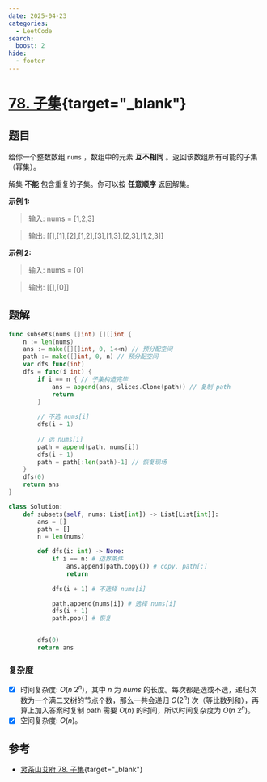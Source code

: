 ```yaml
---
date: 2025-04-23
categories:
  - LeetCode
search:
  boost: 2
hide:
  - footer
---
```


# [78. 子集](https://leetcode.cn/problems/subsets/description/){target="_blank"}

## 题目

给你一个整数数组 `nums` ，数组中的元素 **互不相同** 。返回该数组所有可能的子集（幂集）。

解集 **不能** 包含重复的子集。你可以按 **任意顺序** 返回解集。

**示例 1:**


> 输入: nums = [1,2,3]

> 输出: [[],[1],[2],[1,2],[3],[1,3],[2,3],[1,2,3]]

**示例 2:**

> 输入: nums = [0]

> 输出: [[],[0]]

## 题解

```go title="Go"
func subsets(nums []int) [][]int {
    n := len(nums)
    ans := make([][]int, 0, 1<<n) // 预分配空间
    path := make([]int, 0, n) // 预分配空间
    var dfs func(int)
    dfs = func(i int) {
        if i == n { // 子集构造完毕
            ans = append(ans, slices.Clone(path)) // 复制 path
            return
        }
        
        // 不选 nums[i]
        dfs(i + 1)
        
        // 选 nums[i]
        path = append(path, nums[i])
        dfs(i + 1)
        path = path[:len(path)-1] // 恢复现场
    }
    dfs(0)
    return ans
}
```

```python title="Python"
class Solution:
    def subsets(self, nums: List[int]) -> List[List[int]]:
        ans = []
        path = []
        n = len(nums)

        def dfs(i: int) -> None:
            if i == n: # 边界条件
                ans.append(path.copy()) # copy, path[:]
                return
            
            dfs(i + 1) # 不选择 nums[i]

            path.append(nums[i]) # 选择 nums[i]
            dfs(i + 1)
            path.pop() # 恢复


        dfs(0)
        return ans
```

### 复杂度

- [x] 时间复杂度: $O(n \ 2^n)$，其中 $n$ 为 $nums$ 的长度。每次都是选或不选，递归次数为一个满二叉树的节点个数，那么一共会递归 $O(2^n)$ 次（等比数列和），再算上加入答案时复制 path 需要 $O(n)$ 的时间，所以时间复杂度为 $O(n \ 2^n)$。
- [x] 空间复杂度: $O(n)$。

## 参考
- [灵茶山艾府 78. 子集](https://leetcode.cn/problems/subsets/solutions/2059409/hui-su-bu-hui-xie-tao-lu-zai-ci-pythonja-8tkl/){target="_blank"}
